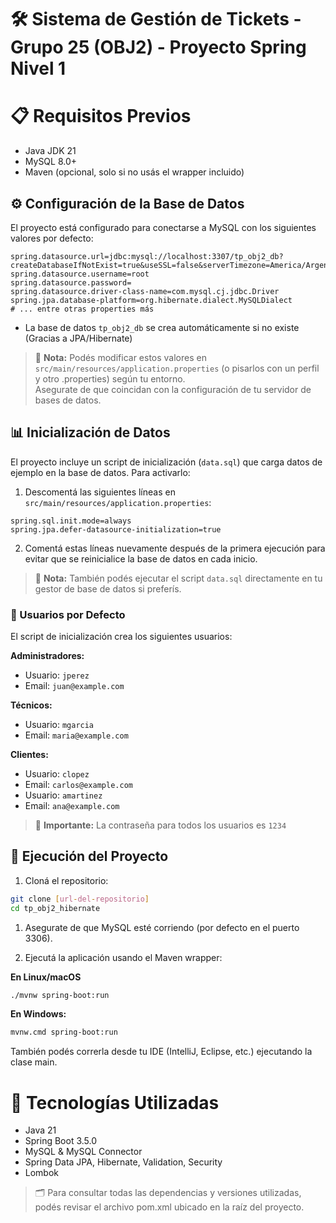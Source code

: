 # 🛠️ Sistema de Gestión de Tickets - Grupo 25 (OBJ2) - Proyecto Spring Nivel 1

# 📋 Requisitos Previos
- Java JDK 21
- MySQL 8.0+
- Maven (opcional, solo si no usás el wrapper incluido)

## ⚙️ Configuración de la Base de Datos

El proyecto está configurado para conectarse a MySQL con los siguientes valores por defecto:

```properties
spring.datasource.url=jdbc:mysql://localhost:3307/tp_obj2_db?createDatabaseIfNotExist=true&useSSL=false&serverTimezone=America/Argentina/Buenos_Aires
spring.datasource.username=root
spring.datasource.password=
spring.datasource.driver-class-name=com.mysql.cj.jdbc.Driver
spring.jpa.database-platform=org.hibernate.dialect.MySQLDialect
# ... entre otras properties más
```

- La base de datos `tp_obj2_db` se crea automáticamente si no existe (Gracias a JPA/Hibernate)

> 📌 **Nota:** Podés modificar estos valores en `src/main/resources/application.properties` (o pisarlos con un perfil y otro .properties) según tu entorno. \
> Asegurate de que coincidan con la configuración de tu servidor de bases de datos.

## 📊 Inicialización de Datos

El proyecto incluye un script de inicialización (`data.sql`) que carga datos de ejemplo en la base de datos. Para activarlo:

1. Descomentá las siguientes líneas en `src/main/resources/application.properties`:
```properties
spring.sql.init.mode=always
spring.jpa.defer-datasource-initialization=true
```

2. Comentá estas líneas nuevamente después de la primera ejecución para evitar que se reinicialice la base de datos en cada inicio.

> 📌 **Nota:** También podés ejecutar el script `data.sql` directamente en tu gestor de base de datos si preferís.

### 👥 Usuarios por Defecto

El script de inicialización crea los siguientes usuarios:

**Administradores:**
- Usuario: `jperez`
- Email: `juan@example.com`

**Técnicos:**
- Usuario: `mgarcia`
- Email: `maria@example.com`

**Clientes:**
- Usuario: `clopez`
- Email: `carlos@example.com`
- Usuario: `amartinez`
- Email: `ana@example.com`

> 🔑 **Importante:** La contraseña para todos los usuarios es `1234`

## 🚀 Ejecución del Proyecto

1. Cloná el repositorio:
```bash
git clone [url-del-repositorio]
cd tp_obj2_hibernate
```

1. Asegurate de que MySQL esté corriendo (por defecto en el puerto 3306).

2. Ejecutá la aplicación usando el Maven wrapper:

**En Linux/macOS**
```bash
./mvnw spring-boot:run
```

**En Windows:**
```bash
mvnw.cmd spring-boot:run
```

También podés correrla desde tu IDE (IntelliJ, Eclipse, etc.) ejecutando la clase main.

# 🧰 Tecnologías Utilizadas
- Java 21
- Spring Boot 3.5.0
- MySQL & MySQL Connector
- Spring Data JPA, Hibernate, Validation, Security
- Lombok

> 🗂️ Para consultar todas las dependencias y versiones utilizadas, podés revisar el archivo pom.xml ubicado en la raíz del proyecto.